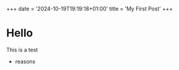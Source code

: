 +++
date = '2024-10-19T19:19:18+01:00'
title = 'My First Post'
+++

# Hello

This is a test

* reasons
